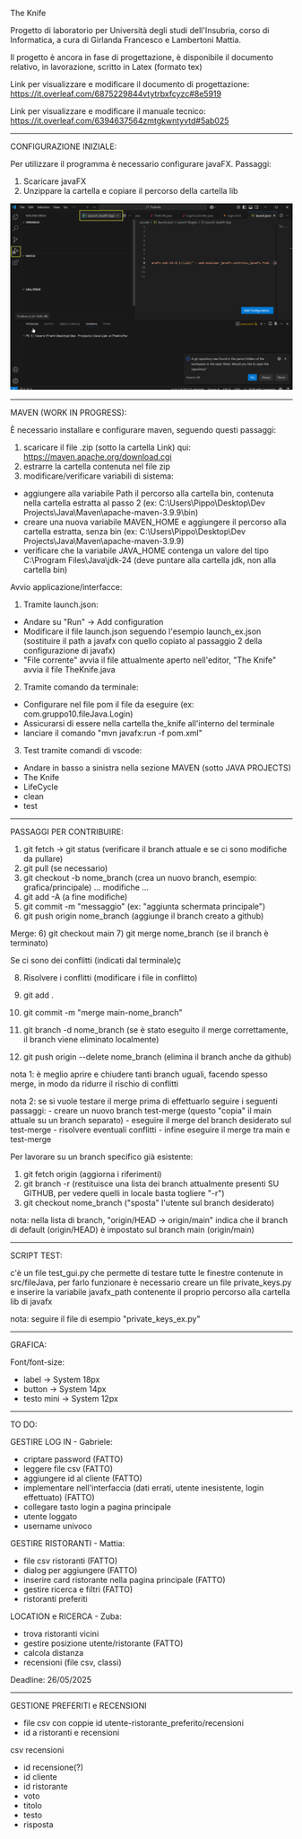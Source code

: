 The Knife

Progetto di laboratorio per Università degli studi dell'Insubria, corso di Informatica, a cura di Girlanda Francesco e Lambertoni Mattia.

Il progetto è ancora in fase di progettazione, è disponibile il documento relativo, in lavorazione, scritto in Latex (formato tex)

Link per visualizzare e modificare il documento di progettazione: https://it.overleaf.com/6875229844vtytrbxfcyzc#8e5919

Link per visualizzare e modificare il manuale tecnico: https://it.overleaf.com/6394637564zmtgkwntyvtd#5ab025

------------------------------------------------------------------------------------------------------------------------------------------------------------------------

CONFIGURAZIONE INIZIALE:

Per utilizzare il programma è necessario configurare javaFX. Passaggi:

1) Scaricare javaFX
2) Unzippare la cartella e copiare il percorso della cartella lib

![Screenshot](Documentazione/img/istruzioni_avvio.png)

------------------------------------------------------------------------------------------------------------------------------------------------------------------------

MAVEN (WORK IN PROGRESS):

È necessario installare e configurare maven, seguendo questi passaggi:

1) scaricare il file .zip (sotto la cartella Link) qui: https://maven.apache.org/download.cgi
2) estrarre la cartella contenuta nel file zip
3) modificare/verificare variabili di sistema: 
- aggiungere alla variabile Path il percorso alla cartella bin, contenuta nella cartella estratta al passo 2 (ex: C:\Users\Pippo\Desktop\Dev Projects\Java\Maven\apache-maven-3.9.9\bin)
- creare una nuova variabile MAVEN_HOME e aggiungere il percorso alla cartella estratta, senza bin (ex: C:\Users\Pippo\Desktop\Dev Projects\Java\Maven\apache-maven-3.9.9)
- verificare che la variabile JAVA_HOME contenga un valore del tipo C:\Program Files\Java\jdk-24 (deve puntare alla cartella jdk, non alla cartella bin)

Avvio applicazione/interfacce:

1) Tramite launch.json:

- Andare su "Run" -> Add configuration
- Modificare il file launch.json seguendo l'esempio launch_ex.json (sostituire il path a javafx con quello copiato al passaggio 2 della configurazione di javafx)
- "File corrente" avvia il file attualmente aperto nell'editor, "The Knife" avvia il file TheKnife.java

2) Tramite comando da terminale:

- Configurare nel file pom il file da eseguire (ex: com.gruppo10.fileJava.Login) 
- Assicurarsi di essere nella cartella the_knife all'interno del terminale
- lanciare il comando "mvn javafx:run -f pom.xml"

3) Test tramite comandi di vscode:

- Andare in basso a sinistra nella sezione MAVEN (sotto JAVA PROJECTS)
- The Knife
- LifeCycle
- clean
- test

------------------------------------------------------------------------------------------------------------------------------------------------------------------------

PASSAGGI PER CONTRIBUIRE:

1) git fetch -> git status (verificare il branch attuale e se ci sono modifiche da pullare)
2) git pull (se necessario)
3) git checkout -b nome_branch (crea un nuovo branch, esempio: grafica/principale)
...
modifiche
...
4) git add -A (a fine modifiche)
5) git commit -m "messaggio" (ex: "aggiunta schermata principale")
6) git push origin nome_branch (aggiunge il branch creato a github)

Merge:
6) git checkout main
7) git merge nome_branch (se il branch è terminato)

Se ci sono dei conflitti (indicati dal terminale)ç

8) Risolvere i conflitti (modificare i file in conflitto)
9) git add .
10) git commit -m "merge main-nome_branch"

11) git branch -d nome_branch (se è stato eseguito il merge correttamente, il branch viene eliminato localmente)
12) git push origin --delete nome_branch (elimina il branch anche da github)

nota 1: è meglio aprire e chiudere tanti branch uguali, facendo spesso merge, in modo da ridurre il rischio di conflitti

nota 2: se si vuole testare il merge prima di effettuarlo seguire i seguenti passaggi: - creare un nuovo branch test-merge (questo "copia" il main attuale su un branch separato)
                                                                                       - eseguire il merge del branch desiderato sul test-merge
                                                                                       - risolvere eventuali conflitti
                                                                                       - infine eseguire il merge tra main e test-merge

Per lavorare su un branch specifico già esistente:

1) git fetch origin (aggiorna i riferimenti)
2) git branch -r (restituisce una lista dei branch attualmente presenti SU GITHUB, per vedere quelli in locale basta togliere "-r")
3) git checkout nome_branch ("sposta" l'utente sul branch desiderato)

nota: nella lista di branch, "origin/HEAD -> origin/main" indica che il branch di default (origin/HEAD) è impostato sul branch main (origin/main)

------------------------------------------------------------------------------------------------------------------------------------------------------------------------

SCRIPT TEST:

c'è un file test_gui.py che permette di testare tutte le finestre contenute in src/fileJava, per farlo funzionare è necessario creare un file private_keys.py e inserire la variabile javafx_path contenente il proprio percorso alla cartella lib di javafx

nota: seguire il file di esempio "private_keys_ex.py"

------------------------------------------------------------------------------------------------------------------------------------------------------------------------

GRAFICA:

Font/font-size:

- label -> System 18px
- button -> System 14px
- testo mini -> System 12px

------------------------------------------------------------------------------------------------------------------------------------------------------------------------

TO DO:

GESTIRE LOG IN - Gabriele:

- criptare password (FATTO)
- leggere file csv (FATTO)
- aggiungere id al cliente (FATTO)
- implementare nell'interfaccia (dati errati, utente inesistente, login effettuato) (FATTO)
- collegare tasto login a pagina principale
- utente loggato
- username univoco

GESTIRE RISTORANTI - Mattia:

- file csv ristoranti (FATTO)
- dialog per aggiungere (FATTO)
- inserire card ristorante nella pagina principale (FATTO)
- gestire ricerca e filtri (FATTO)
- ristoranti preferiti

LOCATION e RICERCA - Zuba:

- trova ristoranti vicini
- gestire posizione utente/ristorante (FATTO)
- calcola distanza
- recensioni (file csv, classi)


Deadline: 26/05/2025

------------------------------------------------------------------------------------------------------------------------------------------------------------------------

GESTIONE PREFERITI e RECENSIONI

- file csv con coppie id utente-ristorante_preferito/recensioni
- id a ristoranti e recensioni

csv recensioni 

- id recensione(?)
- id cliente
- id ristorante
- voto
- titolo
- testo
- risposta